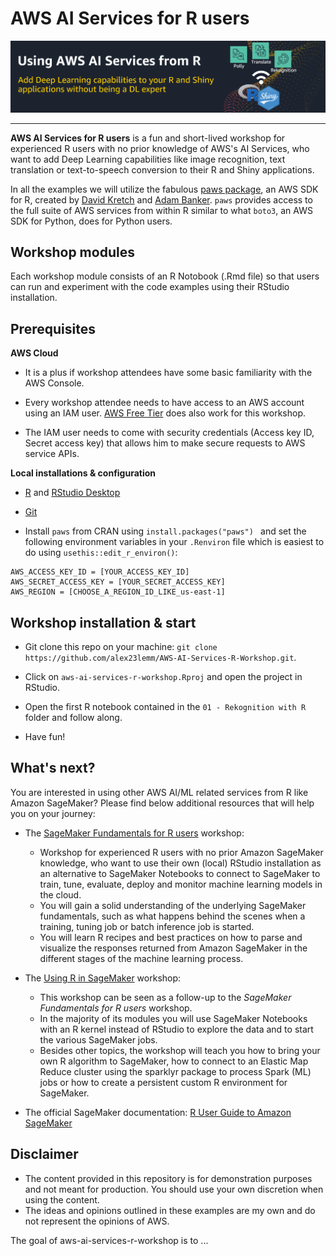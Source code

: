 
# AWS AI Services for R users

![](images/aws-ai-services-r-workshop_banner.PNG) 

---

**AWS AI Services for R users** is a fun and short-lived workshop for experienced R users with no prior knowledge of AWS's AI Services, who want to add Deep Learning capabilities like image recognition, text translation or text-to-speech conversion to their R and Shiny applications. 

In all the examples we will utilize the fabulous [paws package](https://github.com/paws-r/paws), an AWS SDK for R, created by [David Kretch](https://github.com/davidkretch) and [Adam Banker](https://github.com/adambanker). `paws` provides access to the full suite of AWS services from within R similar to what `boto3`, an AWS SDK for Python, does for Python users. 

## Workshop modules

Each workshop module consists of an R Notobook (.Rmd file) so that users can run and experiment with the code examples using their RStudio installation. 


## Prerequisites 

**AWS Cloud**

* It is a plus if workshop attendees have some basic familiarity with the AWS Console.

* Every workshop attendee needs to have access to an AWS account using an IAM user. [AWS Free Tier](https://aws.amazon.com/de/free/) does also work for this workshop.

* The IAM user needs to come with security credentials (Access key ID, Secret access key) that allows him to make secure requests to AWS service APIs. 

**Local installations & configuration**

* [R](https://cran.r-project.org/) and [RStudio Desktop](https://rstudio.com/products/rstudio/download/)

* [Git](https://git-scm.com/downloads)

* Install `paws` from CRAN using `install.packages("paws") ` and set the following environment variables in your `.Renviron` file which is easiest to do using `usethis::edit_r_environ()`:

```{r}
AWS_ACCESS_KEY_ID = [YOUR_ACCESS_KEY_ID]
AWS_SECRET_ACCESS_KEY = [YOUR_SECRET_ACCESS_KEY]
AWS_REGION = [CHOOSE_A_REGION_ID_LIKE_us-east-1]
```

## Workshop installation & start

* Git clone this repo on your machine: `git clone https://github.com/alex23lemm/AWS-AI-Services-R-Workshop.git`.

* Click on `aws-ai-services-r-workshop.Rproj` and open the project in RStudio.

* Open the first R notebook contained in the `01 - Rekognition with R` folder and follow along.

* Have fun!


## What's next?

You are interested in using other AWS AI/ML related services from R like Amazon SageMaker? Please find below additional resources that will help you on your journey: 

* The [SageMaker Fundamentals for R users](https://github.com/alex23lemm/AWS-SageMaker-Fundamentals-R-Workshop) workshop:
  * Workshop for experienced R users with no prior Amazon SageMaker knowledge, who want to use their own (local) RStudio installation as an alternative to SageMaker Notebooks to connect to SageMaker to train, tune, evaluate, deploy and monitor machine learning models in the cloud.
  * You will gain a solid understanding of the underlying SageMaker fundamentals, such as what happens behind the scenes when a training, tuning job or batch inference job is started.
  * You will learn R recipes and best practices on how to parse and visualize the responses returned from Amazon SageMaker in the different stages of the machine learning process. 


* The [Using R in SageMaker](https://github.com/nickminaie/AWS-SageMaker-R-Workshop) workshop:
  * This workshop can be seen as a follow-up to the *SageMaker Fundamentals for R users* workshop.
  * In the majority of its modules you will use SageMaker Notebooks with an R kernel instead of RStudio to explore the data and to start the various SageMaker jobs.
  * Besides other topics, the workshop will teach you how to bring your own R algorithm to SageMaker, how to connect to an Elastic Map Reduce cluster using the sparklyr package to process Spark (ML) jobs or how to create a persistent custom R environment for SageMaker.

* The official SageMaker documentation: [R User Guide to Amazon SageMaker](https://docs.aws.amazon.com/sagemaker/latest/dg/r-guide.html)


## Disclaimer

* The content provided in this repository is for demonstration purposes and not meant for production. You should use your own discretion when using the content.
* The ideas and opinions outlined in these examples are my own and do not represent the opinions of AWS.





<!-- badges: end -->

The goal of aws-ai-services-r-workshop is to ...

